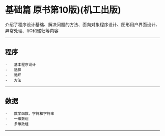 #   基础篇 原书第10版)(机工出版)

介绍了程序设计基础、解决问题的方法、面向对象程序设计、图形用户界面设计、异常处理、I/O和递归等内容

----
##  程序
    -   基本程序设计
    -   选择
    -   循环
    -   方法

----
##  数据
    -   数学函数、字符和字符串
    -   一维数组
    -   多维数组

----